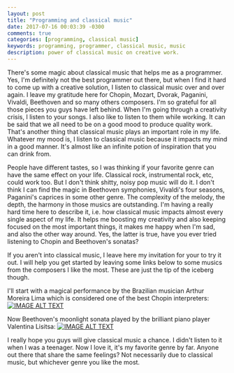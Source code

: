 ```yaml
---
layout: post
title: "Programming and classical music"
date: 2017-07-16 00:03:39 -0300
comments: true
categories: [programming, classical music]
keywords: programming, programmer, classical music, music
description: power of classical music on creative work.
---
```


There's some magic about classical music that helps me as a programmer.
Yes, I'm definitely not the best programmer out there, but when I find it hard
to come up with a creative solution, I listen to classical music over and over
again.
I leave my gratitude here for Chopin, Mozart, Dvorak, Paganini, Vivaldi,
Beethoven and so many others composers. I'm so grateful for all those pieces
you guys have left behind.
When I'm going through a creativity crisis, I listen to your songs. I also
like to listen to them while working. It can be said that we all need to be
on a good mood to produce quality work. That's another thing that classical
music plays an important role in my life. Whatever my mood is, I listen to
classical music because it impacts my mind in a good manner. It's almost like
an infinite potion of inspiration that you can drink from.

People have different tastes, so I was thinking if your favorite genre can
have the same effect on your life. Classical rock, instrumental rock, etc,
could work too. But I don't think shitty, noisy pop music will do it.
I don't think I can find the magic in Beethoven symphonies, Vivaldi's four
seasons, Paganini's caprices in some other genre. The complexity of the melody,
the depth, the harmony in those musics are outstanding. I'm having a really
hard time here to describe it, i.e. how classical music impacts almost every
single aspect of my life. It helps me boosting my creativity and also keeping
focused on the most important things, it makes me happy when I'm sad, and also
the other way around. Yes, the latter is true, have you ever tried listening
to Chopin and Beethoven's sonatas?

If you aren't into classical music, I leave here my invitation for your to try
it out. I will help you get started by leaving some links below to some musics
from the composers I like the most. These are just the tip of the iceberg
though.

I'll start with a magical performance by the Brazilian musician Arthur Moreira
Lima which is considered one of the best Chopin interpreters:
[![IMAGE ALT TEXT](http://img.youtube.com/vi/QmF2F8YBU3E/0.jpg)](http://www.youtube.com/watch?v=QmF2F8YBU3E "Click to watch")

Now Beethoven's moonlight sonata played by the brilliant piano player Valentina
Lisitsa:
[![IMAGE ALT TEXT](http://img.youtube.com/vi/zucBfXpCA6s/0.jpg)](http://www.youtube.com/watch?v=zucBfXpCA6s "Click to watch")


I really hope you guys will give classical music a chance. I didn't listen to
it when I was a teenager. Now I love it, it's my favorite genre by far. Anyone
out there that share the same feelings? Not necessarily due to classical music,
but whichever genre you like the most.

